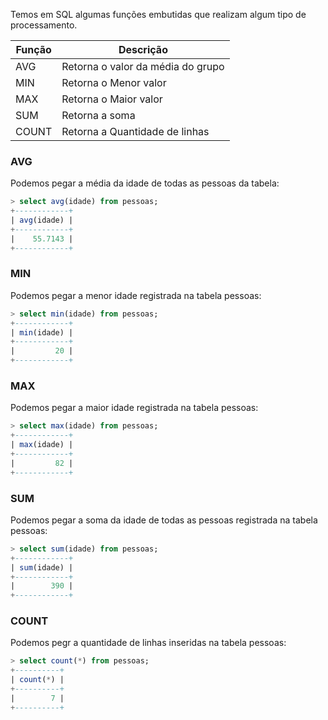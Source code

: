 Temos em SQL algumas funções embutidas que realizam algum tipo de processamento. 

| Função | Descrição                         |
| ------ | --------------------------------- |
| AVG    | Retorna o valor da média do grupo |
| MIN    | Retorna o Menor valor             |
| MAX    | Retorna o Maior valor             |
| SUM    | Retorna a soma                    |
| COUNT  | Retorna a Quantidade de linhas    |
### AVG
Podemos pegar a média da idade de todas as pessoas da tabela:
``` SQL
> select avg(idade) from pessoas;
+------------+
| avg(idade) |
+------------+
|    55.7143 |
+------------+
```
### MIN
Podemos pegar a menor idade registrada na tabela pessoas:
```SQL
> select min(idade) from pessoas;
+------------+
| min(idade) |
+------------+
|         20 |
+------------+
```
### MAX
Podemos pegar a maior idade registrada na tabela pessoas:
```SQL
> select max(idade) from pessoas;
+------------+
| max(idade) |
+------------+
|         82 |
+------------+
```
### SUM
Podemos pegar a soma da idade de todas as pessoas registrada na tabela pessoas:
```SQL
> select sum(idade) from pessoas;
+------------+
| sum(idade) |
+------------+
|        390 |
+------------+
```
### COUNT
Podemos pegr a quantidade de linhas inseridas na tabela pessoas:
```SQL
> select count(*) from pessoas;
+----------+
| count(*) |
+----------+
|        7 |
+----------+
```

